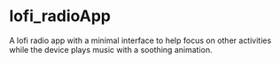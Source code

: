 # lofi_radioApp
A lofi radio app with a minimal interface to help focus on other activities while the device plays music with a soothing animation.
